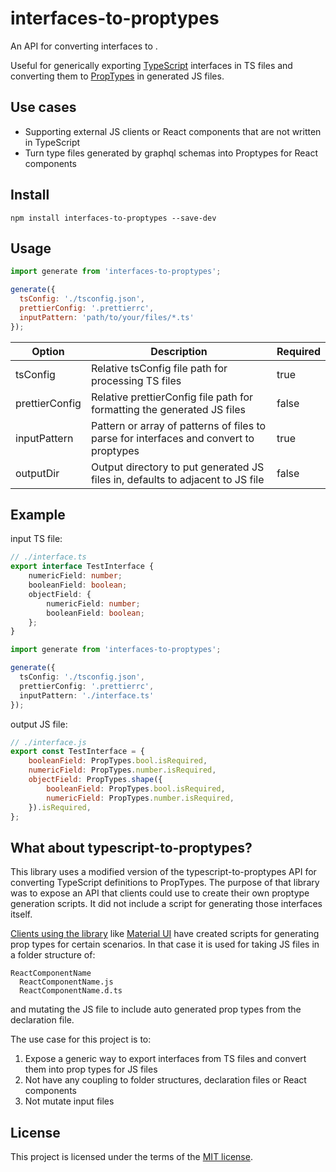 # interfaces-to-proptypes

An API for converting interfaces to .

Useful for generically exporting [TypeScript](https://www.npmjs.com/package/typescript) interfaces in TS files and converting them to [PropTypes](https://www.npmjs.com/package/prop-types) in generated JS files.

## Use cases

* Supporting external JS clients or React components that are not written in TypeScript
* Turn type files generated by graphql schemas into Proptypes for React components

## Install

```
npm install interfaces-to-proptypes --save-dev
```

## Usage

```javascript
import generate from 'interfaces-to-proptypes';

generate({
  tsConfig: './tsconfig.json',
  prettierConfig: '.prettierrc',
  inputPattern: 'path/to/your/files/*.ts'
});
```

| Option         | Description                                                                            | Required  |
|----------------|----------------------------------------------------------------------------------------|-----------|
| tsConfig       | Relative tsConfig file path for processing TS files                                    | true      |
| prettierConfig | Relative prettierConfig file path for formatting the generated JS files                | false     |
| inputPattern   | Pattern or array of patterns of files to parse for interfaces and convert to proptypes | true      |
| outputDir      | Output directory to put generated JS files in, defaults to adjacent to JS file         | false     | 

## Example

input TS file:

```typescript
// ./interface.ts
export interface TestInterface {
    numericField: number;
    booleanField: boolean;
    objectField: {
        numericField: number;
        booleanField: boolean;
    };
}
```

```typescript
import generate from 'interfaces-to-proptypes';

generate({
  tsConfig: './tsconfig.json',
  prettierConfig: '.prettierrc',
  inputPattern: './interface.ts'
});
```

output JS file:

```javascript
// ./interface.js
export const TestInterface = {
	booleanField: PropTypes.bool.isRequired,
	numericField: PropTypes.number.isRequired,
	objectField: PropTypes.shape({
		booleanField: PropTypes.bool.isRequired,
		numericField: PropTypes.number.isRequired,
	}).isRequired,
};
```

## What about typescript-to-proptypes?

This library uses a modified version of the typescript-to-proptypes API for converting TypeScript definitions to PropTypes. The purpose of that library
was to expose an API that clients could use to create their own proptype generation scripts. It did not include a script for generating those interfaces itself.

[Clients using the library](https://github.com/merceyz/typescript-to-proptypes/network/dependents?package_id=UGFja2FnZS00NTc3Mzk2ODk%3D) like [Material UI](https://github.com/mui-org/material-ui/blob/master/scripts/generateProptypes.ts)
have created scripts for generating prop types for certain scenarios. In that case it is used for taking JS files in a folder structure of:

```
ReactComponentName
  ReactComponentName.js
  ReactComponentName.d.ts
```

and mutating the JS file to include auto generated prop types from the declaration file.

The use case for this project is to:

1. Expose a generic way to export interfaces from TS files and convert them into prop types for JS files
2. Not have any coupling to folder structures, declaration files or React components
3. Not mutate input files

## License

This project is licensed under the terms of the [MIT license](/LICENSE).

